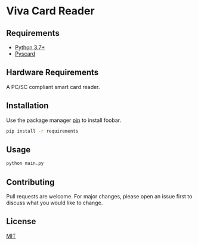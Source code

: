 # Viva Card Reader

## Requirements
 - [Python 3.7+](https://www.python.org/downloads/)
 - [Pyscard](http://sourceforge.net/projects/pyscard/)
 
## Hardware Requirements

A PC/SC compliant smart card reader.

## Installation

Use the package manager [pip](https://pip.pypa.io/en/stable/) to install foobar.

```bash
pip install -r requirements
```

## Usage

```bash
python main.py
```

## Contributing
Pull requests are welcome. For major changes, please open an issue first to discuss what you would like to change.

## License
[MIT](https://choosealicense.com/licenses/mit/)
